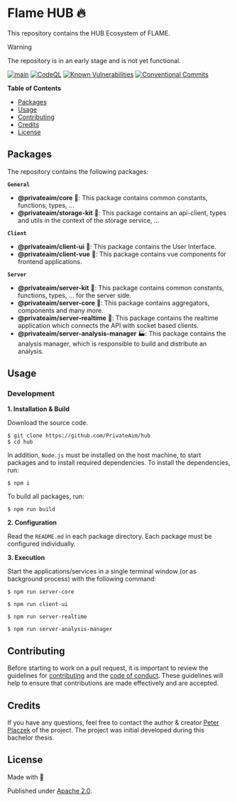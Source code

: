 # Flame HUB 🔥
This repository contains the HUB Ecosystem of FLAME.

> [!WARNING]  
> The repository is in an early stage and is not yet functional.

[![main](https://github.com/PrivateAim/hub/actions/workflows/main.yml/badge.svg)](https://github.com/PrivateAim/hub/actions/workflows/main.yml)
[![CodeQL](https://github.com/PrivateAim/hub/actions/workflows/codeql.yml/badge.svg)](https://github.com/PrivateAim/hub/actions/workflows/codeql.yml)
[![Known Vulnerabilities](https://snyk.io/test/github/PrivateAim/hub/badge.svg)](https://snyk.io/test/github/PrivateAim/hub)
[![Conventional Commits](https://img.shields.io/badge/Conventional%20Commits-1.0.0-%23FE5196?logo=conventionalcommits&logoColor=white)](https://conventionalcommits.org)

**Table of Contents**

- [Packages](#packages)
- [Usage](#usage)
- [Contributing](#contributing)
- [Credits](#credits)
- [License](#license)

## Packages

The repository contains the following packages:

**`General`**
- **@privateaim/core** 🧱: This package contains common constants, functions, types, ...
- **@privateaim/storage-kit** 🧱: This package contains an api-client, types and utils in the context of the storage service, ...

**`Client`**
- **@privateaim/client-ui** 🧸: This package contains the User Interface.
- **@privateaim/client-vue** 🧩: This package contains vue components for frontend applications.

**`Server`**
- **@privateaim/server-kit** 🧱: This package contains common constants, functions, types, ... for the server side.
- **@privateaim/server-core** 🌴: This package contains aggregators, components and many more.
- **@privateaim/server-realtime** 🚄: This package contains the realtime application which connects the API with socket based clients.
- **@privateaim/server-analysis-manager** 🏭: This package contains the analysis manager, which is responsible to build and distribute an analysis.

## Usage

### Development

**1. Installation & Build**

Download the source code.

```shell
$ git clone https://github.com/PrivateAim/hub
$ cd hub
```

In addition, `Node.js` must be installed on the host machine, to start packages and to install required dependencies.
To install the dependencies, run:

```shell
$ npm i
```

To build all packages, run:

```shell
$ npm run build
```

**2. Configuration**

Read the `README.md` in each package directory. Each package must be configured individually.

**3. Execution**

Start the applications/services in a single terminal window (or as background process) with the following command:
```shell
$ npm run server-core
```

```shell
$ npm run client-ui
```

```shell
$ npm run server-realtime
```

```shell
$ npm run server-analysis-manager
```

## Contributing

Before starting to work on a pull request, it is important to review the guidelines for
[contributing](./CONTRIBUTING.md) and the [code of conduct](./CODE_OF_CONDUCT.md).
These guidelines will help to ensure that contributions are made effectively and are accepted.

## Credits
If you have any questions, feel free to contact the author & creator [Peter Placzek](https://github.com/tada5hi)  of the project.
The project was initial developed during this bachelor thesis.

## License

Made with 💚

Published under [Apache 2.0](./LICENSE).
